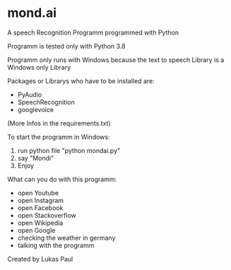 # mond.ai
A speech Recognition Programm programmed with Python

Programm is tested only with Python 3.8

Programm only runs with Windows because the text to speech Library is a Windows only Library

Packages or Librarys who have to be installed are:
- PyAudio
- SpeechRecognition
- googlevoice

(More Infos in the requirements.txt)

To start the programm in Windows:
1. run python file "python mondai.py"
2. say "Mondi"
3. Enjoy

What can you do with this programm:
- open Youtube
- open Instagram
- open Facebook
- open Stackoverflow
- open Wikipedia
- open Google
- checking the weather in germany
- talking with the programm


Created by Lukas Paul